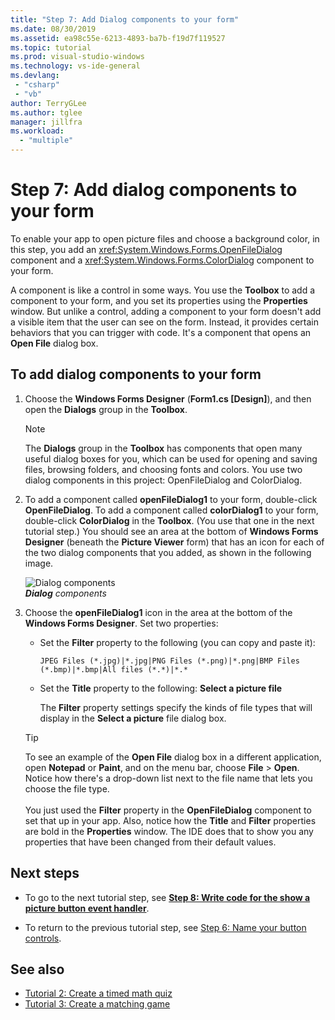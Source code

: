 ```yaml
---
title: "Step 7: Add Dialog components to your form"
ms.date: 08/30/2019
ms.assetid: ea98c55e-6213-4893-ba7b-f19d7f119527
ms.topic: tutorial
ms.prod: visual-studio-windows
ms.technology: vs-ide-general
ms.devlang:
 - "csharp"
 - "vb"
author: TerryGLee
ms.author: tglee
manager: jillfra
ms.workload:
  - "multiple"
---
```

# Step 7: Add dialog components to your form

To enable your app to open picture files and choose a background color, in this step, you add an <xref:System.Windows.Forms.OpenFileDialog> component and a <xref:System.Windows.Forms.ColorDialog> component to your form.

A component is like a control in some ways. You use the **Toolbox** to add a component to your form, and you set its properties using the **Properties** window. But unlike a control, adding a component to your form doesn't add a visible item that the user can see on the form. Instead, it provides certain behaviors that you can trigger with code. It's a component that opens an **Open File** dialog box.

## To add dialog components to your form

1. Choose the **Windows Forms Designer** (**Form1.cs [Design]**), and then open the **Dialogs** group in the **Toolbox**.

    > [!NOTE]
    > The **Dialogs** group in the **Toolbox** has components that open many useful dialog boxes for you, which can be used for opening and saving files, browsing folders, and choosing fonts and colors. You use two dialog components in this project: OpenFileDialog and ColorDialog.

1. To add a component called **openFileDialog1** to your form, double-click **OpenFileDialog**. To add a component called **colorDialog1** to your form, double-click **ColorDialog** in the **Toolbox**. (You use that one in the next tutorial step.) You should see an area at the bottom of **Windows Forms Designer** (beneath the **Picture Viewer** form) that has an icon for each of the two dialog components that you added, as shown in the following image.

     ![Dialog components](../ide/media/express_dialogsadded.png)<br>***Dialog*** *components*

1. Choose the **openFileDialog1** icon in the area at the bottom of the **Windows Forms Designer**. Set two properties:

    - Set the **Filter** property to the following (you can copy and paste it):

        ```
        JPEG Files (*.jpg)|*.jpg|PNG Files (*.png)|*.png|BMP Files (*.bmp)|*.bmp|All files (*.*)|*.*
        ```

    - Set the **Title** property to the following: **Select a picture file**

         The **Filter** property settings specify the kinds of file types that will display in the **Select a picture** file dialog box.

    > [!TIP]
    > To see an example of the **Open File** dialog box in a different application, open **Notepad** or **Paint**, and on the menu bar, choose **File** > **Open**. Notice how there's a drop-down list next to the file name that lets you choose the file type. <br/><br/>You just used the **Filter** property in the **OpenFileDialog** component to set that up in your app. Also, notice how the **Title** and **Filter** properties are bold in the **Properties** window. The IDE does that to show you any properties that have been changed from their default values.

## Next steps

* To go to the next tutorial step, see **[Step 8: Write code for the show a picture button event handler](../ide/step-8-write-code-for-the-show-a-picture-button-event-handler.md)**.

* To return to the previous tutorial step, see [Step 6: Name your button controls](../ide/step-6-name-your-button-controls.md).

## See also

* [Tutorial 2: Create a timed math quiz](tutorial-2-create-a-timed-math-quiz.md)
* [Tutorial 3: Create a matching game](tutorial-3-create-a-matching-game.md)
